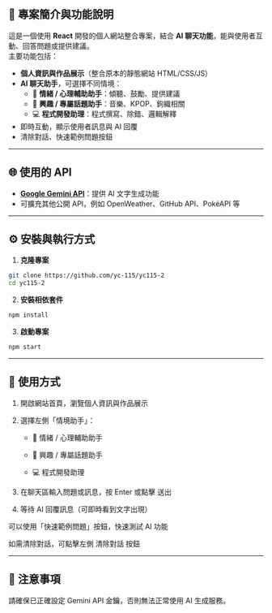 ## 📝 專案簡介與功能說明
這是一個使用 **React** 開發的個人網站整合專案，結合 **AI 聊天功能**，能與使用者互動、回答問題或提供建議。  
主要功能包括：

- **個人資訊與作品展示**（整合原本的靜態網站 HTML/CSS/JS）  
- **AI 聊天助手**，可選擇不同情境：
  - 🧠 **情緒 / 心理輔助助手**：傾聽、鼓勵、提供建議  
  - 🎵 **興趣 / 專屬話題助手**：音樂、KPOP、鉤織相關  
  - 💻 **程式開發助理**：程式撰寫、除錯、邏輯解釋  
- 即時互動，顯示使用者訊息與 AI 回覆  
- 清除對話、快速範例問題按鈕  

---

## 🌐 使用的 API
- **[Google Gemini API](https://developers.generativeai.google/)**：提供 AI 文字生成功能  
- 可擴充其他公開 API，例如 OpenWeather、GitHub API、PokéAPI 等  

---

## ⚙️ 安裝與執行方式

1. **克隆專案**

```bash
git clone https://github.com/yc-115/yc115-2
cd yc115-2
```

2. **安裝相依套件**

```bash
npm install
```

3. **啟動專案**

```bash
npm start
```

---

## 🏃 使用方式

1. 開啟網站首頁，瀏覽個人資訊與作品展示

2. 選擇左側「情境助手」：

   - 🧠 情緒 / 心理輔助助手

   - 🎵 興趣 / 專屬話題助手

   - 💻 程式開發助理

3. 在聊天區輸入問題或訊息，按 Enter 或點擊 送出

4. 等待 AI 回覆訊息（可即時看到文字出現）

可以使用「快速範例問題」按鈕，快速測試 AI 功能

如需清除對話，可點擊左側 清除對話 按鈕

---

## 📝 注意事項

請確保已正確設定 Gemini API 金鑰，否則無法正常使用 AI 生成服務。
